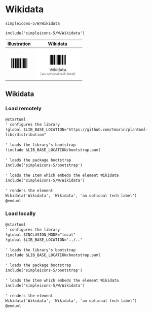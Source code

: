 # Wikidata


```text
simpleicons-5/W/Wikidata
```

```text
include('simpleicons-5/W/Wikidata')
```



| Illustration | Wikidata |
| :---: | :---: |
| ![illustration for Illustration](../../simpleicons-5/W/Wikidata.png) | ![illustration for Wikidata](../../simpleicons-5/W/Wikidata.Local.png) |




## Wikidata

### Load remotely
```plantuml
@startuml
' configures the library
!global $LIB_BASE_LOCATION="https://github.com/tmorin/plantuml-libs/distribution"

' loads the library's bootstrap
!include $LIB_BASE_LOCATION/bootstrap.puml

' loads the package bootstrap
include('simpleicons-5/bootstrap')

' loads the Item which embeds the element Wikidata
include('simpleicons-5/W/Wikidata')

' renders the element
Wikidata('Wikidata', 'Wikidata', 'an optional tech label')
@enduml
```

### Load locally
```plantuml
@startuml
' configures the library
!global $INCLUSION_MODE="local"
!global $LIB_BASE_LOCATION="../.."

' loads the library's bootstrap
!include $LIB_BASE_LOCATION/bootstrap.puml

' loads the package bootstrap
include('simpleicons-5/bootstrap')

' loads the Item which embeds the element Wikidata
include('simpleicons-5/W/Wikidata')

' renders the element
Wikidata('Wikidata', 'Wikidata', 'an optional tech label')
@enduml
```

